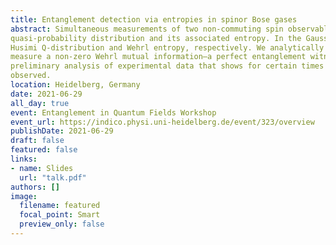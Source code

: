 ```yaml
---
title: Entanglement detection via entropies in spinor Bose gases
abstract: Simultaneous measurements of two non-commuting spin observables allows for direct access to a 
quasi-probability distribution and its associated entropy. In the Gaussian regime, this corresponds to the 
Husimi Q-distribution and Wehrl entropy, respectively. We analytically and numerically model the system and 
measure a non-zero Wehrl mutual information—a perfect entanglement witness for pure states. We present a 
preliminary analysis of experimental data that shows for certain times non-zero Wehrl mutual information is 
observed.
location: Heidelberg, Germany
date: 2021-06-29
all_day: true
event: Entanglement in Quantum Fields Workshop
event_url: https://indico.physi.uni-heidelberg.de/event/323/overview
publishDate: 2021-06-29
draft: false
featured: false
links: 
- name: Slides
  url: "talk.pdf"
authors: []
image:
  filename: featured
  focal_point: Smart
  preview_only: false
---
```

